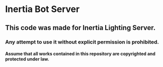 # Inertia Bot Server

## This code was made for Inertia Lighting Server.

### Any attempt to use it without explicit permission is prohibited.

#### Assume that all works contained in this repository are copyrighted and protected under law.
